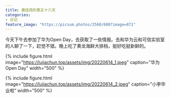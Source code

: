 ```yaml
---
title: 鹿佳莼的第五十八天
categories:
- 日记
feature_image: "https://picsum.photos/2560/600?image=871"
---
```


今天下午去参加了华为Open Day，去获取了一些情报。去和华为云和可信实验室的人聊了一下，赶觉不错。晚上吃了黄龙海鲜大排档，挺好吃挺新鲜的。

{% include figure.html image="https://lujiachun.top/assets/img/20220614_1.jpeg" caption="华为Open Day" width="500" %}

{% include figure.html image="https://lujiachun.top/assets/img/20220614_2.jpeg" caption="小李毕业啦” width="500" %}
